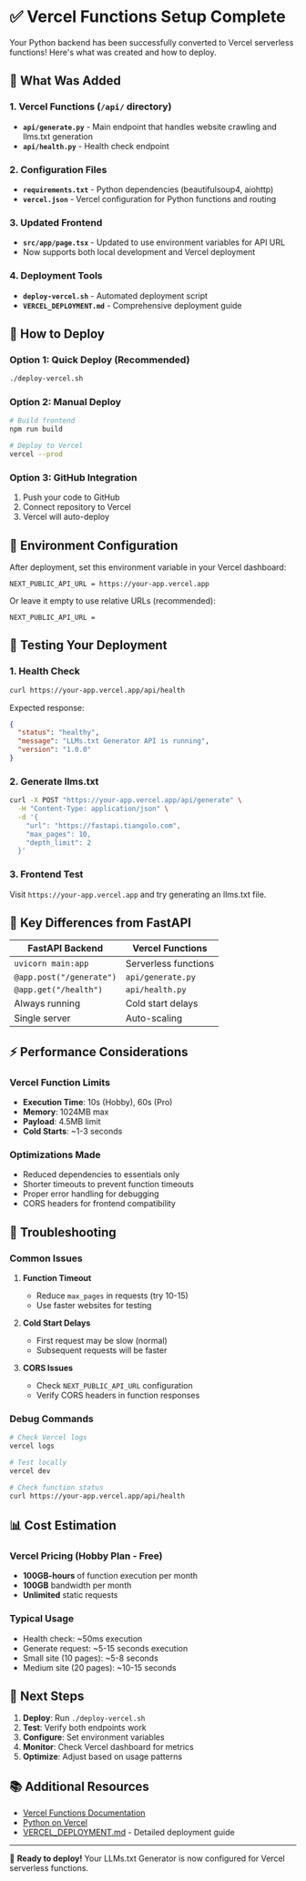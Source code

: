 # ✅ Vercel Functions Setup Complete

Your Python backend has been successfully converted to Vercel serverless functions! Here's what was created and how to deploy.

## 📁 What Was Added

### 1. Vercel Functions (`/api/` directory)
- **`api/generate.py`** - Main endpoint that handles website crawling and llms.txt generation
- **`api/health.py`** - Health check endpoint

### 2. Configuration Files
- **`requirements.txt`** - Python dependencies (beautifulsoup4, aiohttp)
- **`vercel.json`** - Vercel configuration for Python functions and routing

### 3. Updated Frontend
- **`src/app/page.tsx`** - Updated to use environment variables for API URL
- Now supports both local development and Vercel deployment

### 4. Deployment Tools
- **`deploy-vercel.sh`** - Automated deployment script
- **`VERCEL_DEPLOYMENT.md`** - Comprehensive deployment guide

## 🚀 How to Deploy

### Option 1: Quick Deploy (Recommended)
```bash
./deploy-vercel.sh
```

### Option 2: Manual Deploy
```bash
# Build frontend
npm run build

# Deploy to Vercel
vercel --prod
```

### Option 3: GitHub Integration
1. Push your code to GitHub
2. Connect repository to Vercel
3. Vercel will auto-deploy

## 🔧 Environment Configuration

After deployment, set this environment variable in your Vercel dashboard:

```
NEXT_PUBLIC_API_URL = https://your-app.vercel.app
```

Or leave it empty to use relative URLs (recommended):
```
NEXT_PUBLIC_API_URL = 
```

## 🧪 Testing Your Deployment

### 1. Health Check
```bash
curl https://your-app.vercel.app/api/health
```

Expected response:
```json
{
  "status": "healthy",
  "message": "LLMs.txt Generator API is running",
  "version": "1.0.0"
}
```

### 2. Generate llms.txt
```bash
curl -X POST "https://your-app.vercel.app/api/generate" \
  -H "Content-Type: application/json" \
  -d '{
    "url": "https://fastapi.tiangolo.com",
    "max_pages": 10,
    "depth_limit": 2
  }'
```

### 3. Frontend Test
Visit `https://your-app.vercel.app` and try generating an llms.txt file.

## 🔄 Key Differences from FastAPI

| FastAPI Backend | Vercel Functions |
|----------------|------------------|
| `uvicorn main:app` | Serverless functions |
| `@app.post("/generate")` | `api/generate.py` |
| `@app.get("/health")` | `api/health.py` |
| Always running | Cold start delays |
| Single server | Auto-scaling |

## ⚡ Performance Considerations

### Vercel Function Limits
- **Execution Time**: 10s (Hobby), 60s (Pro)
- **Memory**: 1024MB max
- **Payload**: 4.5MB limit
- **Cold Starts**: ~1-3 seconds

### Optimizations Made
- Reduced dependencies to essentials only
- Shorter timeouts to prevent function timeouts
- Proper error handling for debugging
- CORS headers for frontend compatibility

## 🐛 Troubleshooting

### Common Issues

1. **Function Timeout**
   - Reduce `max_pages` in requests (try 10-15)
   - Use faster websites for testing

2. **Cold Start Delays**
   - First request may be slow (normal)
   - Subsequent requests will be faster

3. **CORS Issues**
   - Check `NEXT_PUBLIC_API_URL` configuration
   - Verify CORS headers in function responses

### Debug Commands
```bash
# Check Vercel logs
vercel logs

# Test locally
vercel dev

# Check function status
curl https://your-app.vercel.app/api/health
```

## 📊 Cost Estimation

### Vercel Pricing (Hobby Plan - Free)
- **100GB-hours** of function execution per month
- **100GB** bandwidth per month
- **Unlimited** static requests

### Typical Usage
- Health check: ~50ms execution
- Generate request: ~5-15 seconds execution
- Small site (10 pages): ~5-8 seconds
- Medium site (20 pages): ~10-15 seconds

## 🎯 Next Steps

1. **Deploy**: Run `./deploy-vercel.sh`
2. **Test**: Verify both endpoints work
3. **Configure**: Set environment variables
4. **Monitor**: Check Vercel dashboard for metrics
5. **Optimize**: Adjust based on usage patterns

## 📚 Additional Resources

- [Vercel Functions Documentation](https://vercel.com/docs/functions)
- [Python on Vercel](https://vercel.com/docs/functions/serverless-functions/runtimes/python)
- [VERCEL_DEPLOYMENT.md](./VERCEL_DEPLOYMENT.md) - Detailed deployment guide

---

🎉 **Ready to deploy!** Your LLMs.txt Generator is now configured for Vercel serverless functions. 